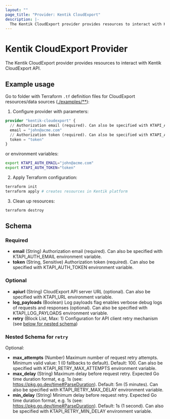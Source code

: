 ```yaml
---
layout: ""
page_title: "Provider: Kentik CloudExport"
description: |-
  The Kentik CloudExport provider provides resources to interact with Kentik CloudExport API.
---
```


# Kentik CloudExport Provider

The Kentik CloudExport provider provides resources to interact with Kentik CloudExport API.

## Example usage

Go to folder with Terraform `.tf` definition files for CloudExport resources/data sources ([./examples/**](./examples)):

1. Configure provider with parameters:

```terraform
provider "kentik-cloudexport" {
  // Authorization email (required). Can also be specified with KTAPI_AUTH_EMAIL environment variable.
  email = "john@acme.com"
  // Authorization token (required). Can also be specified with KTAPI_AUTH_TOKEN environment variable.
  token = "token"
}
```

or environment variables:

```bash
export KTAPI_AUTH_EMAIL="john@acme.com"
export KTAPI_AUTH_TOKEN="token"
```

2. Apply Terraform configuration:

```bash
terraform init
terraform apply # creates resources in Kentik platform
```

3. Clean up resources:

```bash
terraform destroy
```

<!-- schema generated by tfplugindocs -->
## Schema

### Required

- **email** (String) Authorization email (required). Can also be specified with KTAPI_AUTH_EMAIL environment variable.
- **token** (String, Sensitive) Authorization token (required). Can also be specified with KTAPI_AUTH_TOKEN environment variable.

### Optional

- **apiurl** (String) CloudExport API server URL (optional). Can also be specified with KTAPI_URL environment variable.
- **log_payloads** (Boolean) Log payloads flag enables verbose debug logs of requests and responses (optional). Can also be specified with KTAPI_LOG_PAYLOADS environment variable.
- **retry** (Block List, Max: 1) Configuration for API client retry mechanism (see [below for nested schema](#nestedblock--retry))

<a id="nestedblock--retry"></a>
### Nested Schema for `retry`

Optional:

- **max_attempts** (Number) Maximum number of request retry attempts. Minimum valid value: 1 (0 fallbacks to default). Default: 100. Can also be specified with KTAPI_RETRY_MAX_ATTEMPTS environment variable.
- **max_delay** (String) Maximum delay before request retry. Expected Go time duration format, e.g. 1s (see: <https://pkg.go.dev/time#ParseDuration>). Default: 5m (5 minutes). Can also be specified with KTAPI_RETRY_MAX_DELAY environment variable.
- **min_delay** (String) Minimum delay before request retry. Expected Go time duration format, e.g. 1s (see: <https://pkg.go.dev/time#ParseDuration>). Default: 1s (1 second). Can also be specified with KTAPI_RETRY_MIN_DELAY environment variable.
